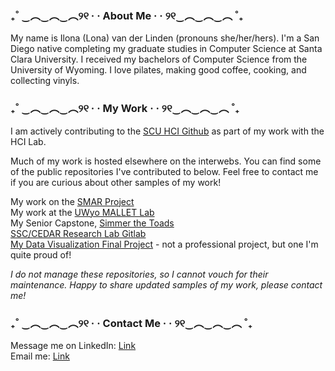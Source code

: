 ### ₊˚ ‿︵‿︵‿︵୨୧ · · About Me · · ୨୧‿︵‿︵‿︵ ˚₊

My name is Ilona (Lona) van der Linden (pronouns she/her/hers). I'm a San Diego native completing my graduate studies in Computer Science at Santa Clara University. I received my bachelors of Computer Science from the University of Wyoming. I love pilates, making good coffee, cooking, and collecting vinyls.

### ₊˚ ‿︵‿︵‿︵୨୧ · · My Work · · ୨୧‿︵‿︵‿︵ ˚₊

I am actively contributing to the [SCU HCI Github](https://github.com/scuhci) as part of my work with the HCI Lab.<br>

Much of my work is hosted elsewhere on the interwebs. You can find some of the public repositories I've contributed to below. Feel free to contact me if you are curious about other samples of my work!

My work on the [SMAR Project](https://github.com/scuhci/sar-frontend) <br>
My work at the [UWyo MALLET Lab](https://github.com/uwyo-mallet/ML-Task-Comparison)<br>
My Senior Capstone, [Simmer the Toads](https://github.com/jarulsamy/SimmerTheToads)<br>
[SSC/CEDAR Research Lab Gitlab](https://gitlab.com/UWyo-SSC) <br>
[My Data Visualization Final Project](https://github.com/KikiSpace/csen396bfinal_sustainability) - not a professional project, but one I'm quite proud of!

*I do not manage these repositories, so I cannot vouch for their maintenance. Happy to share updated samples of my work, please contact me!*

### ₊˚ ‿︵‿︵‿︵୨୧ · · Contact Me · · ୨୧‿︵‿︵‿︵ ˚₊

Message me on LinkedIn: [Link](https://www.linkedin.com/in/lonavdlin/)<br>
Email me: [Link](mailto:lonavdlin@gmail.com)

<!--
**lonalynn/lonalynn** is a ✨ _special_ ✨ repository because its `README.md` (this file) appears on your GitHub profile.

Here are some ideas to get you started:

- 🔭 I’m currently working on ...
- 🌱 I’m currently learning ...
- 👯 I’m looking to collaborate on ...
- 🤔 I’m looking for help with ...
- 💬 Ask me about ...
- 📫 How to reach me: ...
- 😄 Pronouns: ...
- ⚡ Fun fact: ...
-->

